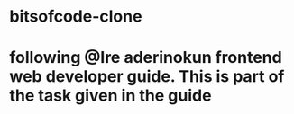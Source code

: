 # bitsofcode-clone
# following @Ire aderinokun frontend web developer guide. This is part of the task given in the guide
